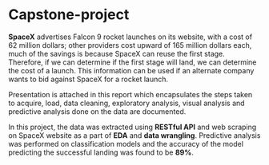 # Capstone-project

**SpaceX** advertises Falcon 9 rocket launches on its website, with a cost of 62 million dollars; other providers cost upward of 165 million dollars each, much of the savings is because SpaceX can reuse the first stage. Therefore, if we can determine if the first stage will land, we can determine the cost of a launch. This information can be used if an alternate company wants to bid against SpaceX for a rocket launch. 

Presentation is attached in this report which encapsulates the steps taken to acquire, load, data cleaning, exploratory analysis, visual analysis and predictive analysis done on the data are documented.

In this project, the data was extracted using **RESTful API** and web scraping on SpaceX website as a part of **EDA** and **data wrangling**. Predictive analysis was performed on classification models and the accuracy of the model predicting the successful landing was found to be **89%**.
